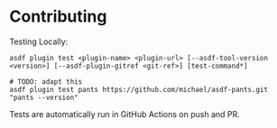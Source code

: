 # Contributing

Testing Locally:

```shell
asdf plugin test <plugin-name> <plugin-url> [--asdf-tool-version <version>] [--asdf-plugin-gitref <git-ref>] [test-command*]

# TODO: adapt this
asdf plugin test pants https://github.com/michael/asdf-pants.git "pants --version"
```

Tests are automatically run in GitHub Actions on push and PR.
